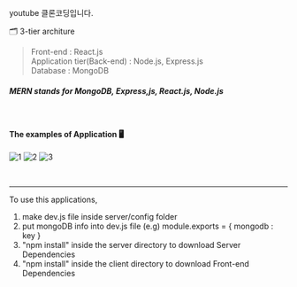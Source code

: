 youtube 클론코딩입니다.

🗂 3-tier architure
> Front-end : React.js  
> Application tier(Back-end) : Node.js, Express.js  
> Database : MongoDB  
##### MERN stands for MongoDB, Express,js, React.js, Node.js

<br/>

#### The examples of Application 🖥

![1](https://user-images.githubusercontent.com/61266176/176105198-d80ab479-c284-482a-9947-d72651b9e7ad.png)
![2](https://user-images.githubusercontent.com/61266176/176105210-aa60ccb3-c01e-4676-9650-259432ed552a.png)
![3](https://user-images.githubusercontent.com/61266176/176105223-50633392-b2a2-4253-81bf-27986740c187.png)

<br/>

---
To use this applications,
1. make dev.js file inside server/config folder
2. put mongoDB info into dev.js file
   (e.g) module.exports = { mongodb : key }
3. "npm install" inside the server directory to download Server Dependencies
4. "npm install" inside the client directory to download Front-end Dependencies

